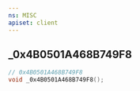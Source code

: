 ```yaml
---
ns: MISC
apiset: client
---
```

## _0x4B0501A468B749F8

```c
// 0x4B0501A468B749F8
void _0x4B0501A468B749F8();
```





